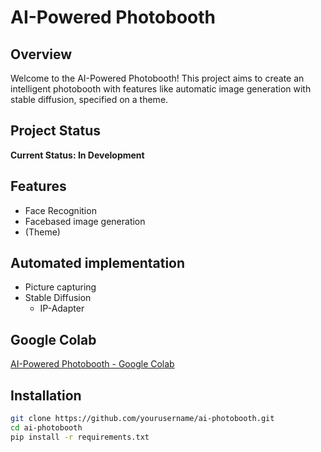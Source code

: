 # AI-Powered Photobooth

## Overview
Welcome to the AI-Powered Photobooth! This project aims to create an intelligent photobooth with features like automatic image generation with stable diffusion, specified on a theme. 

## Project Status
**Current Status: In Development**

## Features
- Face Recognition
- Facebased image generation 
- (Theme)

## Automated implementation
- Picture capturing
- Stable Diffusion 
    - IP-Adapter  

## Google Colab
[AI-Powered Photobooth - Google Colab](https://colab.research.google.com/drive/)


## Installation
```bash
git clone https://github.com/yourusername/ai-photobooth.git
cd ai-photobooth
pip install -r requirements.txt
